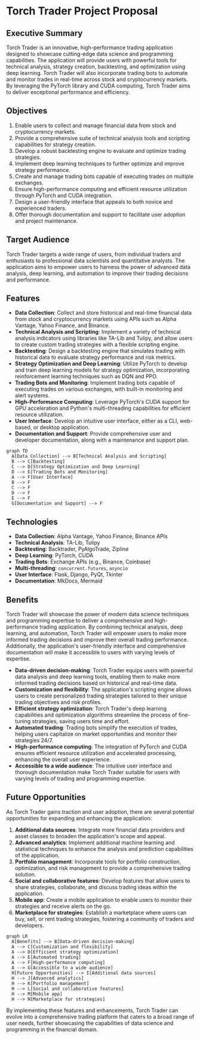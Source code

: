 # **Torch Trader Project Proposal**


## **Executive Summary**

Torch Trader is an innovative, high-performance trading application designed to showcase cutting-edge data science and programming capabilities. The application will provide users with powerful tools for technical analysis, strategy creation, backtesting, and optimization using deep learning. Torch Trader will also incorporate trading bots to automate and monitor trades in real-time across stock and cryptocurrency markets. By leveraging the PyTorch library and CUDA computing, Torch Trader aims to deliver exceptional performance and efficiency.


## **Objectives**



1. Enable users to collect and manage financial data from stock and cryptocurrency markets.
2. Provide a comprehensive suite of technical analysis tools and scripting capabilities for strategy creation.
3. Develop a robust backtesting engine to evaluate and optimize trading strategies.
4. Implement deep learning techniques to further optimize and improve strategy performance.
5. Create and manage trading bots capable of executing trades on multiple exchanges.
6. Ensure high-performance computing and efficient resource utilization through PyTorch and CUDA integration.
7. Design a user-friendly interface that appeals to both novice and experienced traders.
8. Offer thorough documentation and support to facilitate user adoption and project maintenance.


## **Target Audience**

Torch Trader targets a wide range of users, from individual traders and enthusiasts to professional data scientists and quantitative analysts. The application aims to empower users to harness the power of advanced data analysis, deep learning, and automation to improve their trading decisions and performance.


## **Features**



* **Data Collection**: Collect and store historical and real-time financial data from stock and cryptocurrency markets using APIs such as Alpha Vantage, Yahoo Finance, and Binance.
* **Technical Analysis and Scripting**: Implement a variety of technical analysis indicators using libraries like TA-Lib and Tulipy, and allow users to create custom trading strategies with a flexible scripting engine.
* **Backtesting**: Design a backtesting engine that simulates trading with historical data to evaluate strategy performance and risk metrics.
* **Strategy Optimization and Deep Learning**: Utilize PyTorch to develop and train deep learning models for strategy optimization, incorporating reinforcement learning techniques such as DQN and PPO.
* **Trading Bots and Monitoring**: Implement trading bots capable of executing trades on various exchanges, with built-in monitoring and alert systems.
* **High-Performance Computing**: Leverage PyTorch's CUDA support for GPU acceleration and Python's multi-threading capabilities for efficient resource utilization.
* **User Interface**: Develop an intuitive user interface, either as a CLI, web-based, or desktop application.
* **Documentation and Support**: Provide comprehensive user and developer documentation, along with a maintenance and support plan.




```mermaid
graph TD
  A[Data Collection] --> B[Technical Analysis and Scripting]
  B --> C[Backtesting]
  C --> D[Strategy Optimization and Deep Learning]
  D --> E[Trading Bots and Monitoring]
  A --> F[User Interface]
  B --> F
  C --> F
  D --> F
  E --> F
  G[Documentation and Support] --> F
```



## **Technologies**



* **Data Collection**: Alpha Vantage, Yahoo Finance, Binance APIs
* **Technical Analysis**: TA-Lib, Tulipy
* **Backtesting**: Backtrader, PyAlgoTrade, Zipline
* **Deep Learning**: PyTorch, CUDA
* **Trading Bots**: Exchange APIs (e.g., Binance, Coinbase)
* **Multi-threading**: `concurrent.futures`, `asyncio`
* **User Interface**: Flask, Django, PyQt, Tkinter
* **Documentation**: MkDocs, Mermaid


## **Benefits**

Torch Trader will showcase the power of modern data science techniques and programming expertise to deliver a comprehensive and high-performance trading application. By combining technical analysis, deep learning, and automation, Torch Trader will empower users to make more informed trading decisions and improve their overall trading performance. Additionally, the application's user-friendly interface and comprehensive documentation will make it accessible to users with varying levels of expertise.



* **Data-driven decision-making**: Torch Trader equips users with powerful data analysis and deep learning tools, enabling them to make more informed trading decisions based on historical and real-time data.
* **Customization and flexibility**: The application's scripting engine allows users to create personalized trading strategies tailored to their unique trading objectives and risk profiles.
* **Efficient strategy optimization**: Torch Trader's deep learning capabilities and optimization algorithms streamline the process of fine-tuning strategies, saving users time and effort.
* **Automated trading**: Trading bots simplify the execution of trades, helping users capitalize on market opportunities and monitor their strategies 24/7.
* **High-performance computing**: The integration of PyTorch and CUDA ensures efficient resource utilization and accelerated processing, enhancing the overall user experience.
* **Accessible to a wide audience**: The intuitive user interface and thorough documentation make Torch Trader suitable for users with varying levels of trading and programming expertise.


## **Future Opportunities**

As Torch Trader gains traction and user adoption, there are several potential opportunities for expanding and enhancing the application:



1. **Additional data sources**: Integrate more financial data providers and asset classes to broaden the application's scope and appeal.
2. **Advanced analytics**: Implement additional machine learning and statistical techniques to enhance the analysis and prediction capabilities of the application.
3. **Portfolio management**: Incorporate tools for portfolio construction, optimization, and risk management to provide a comprehensive trading solution.
4. **Social and collaborative features**: Develop features that allow users to share strategies, collaborate, and discuss trading ideas within the application.
5. **Mobile app**: Create a mobile application to enable users to monitor their strategies and receive alerts on the go.
6. **Marketplace for strategies**: Establish a marketplace where users can buy, sell, or rent trading strategies, fostering a community of traders and developers.




```mermaid
graph LR
  A[Benefits] --> B[Data-driven decision-making]
  A --> C[Customization and flexibility]
  A --> D[Efficient strategy optimization]
  A --> E[Automated trading]
  A --> F[High-performance computing]
  A --> G[Accessible to a wide audience]
  H[Future Opportunities] --> I[Additional data sources]
  H --> J[Advanced analytics]
  H --> K[Portfolio management]
  H --> L[Social and collaborative features]
  H --> M[Mobile app]
  H --> N[Marketplace for strategies]
```


By implementing these features and enhancements, Torch Trader can evolve into a comprehensive trading platform that caters to a broad range of user needs, further showcasing the capabilities of data science and programming in the financial domain.
